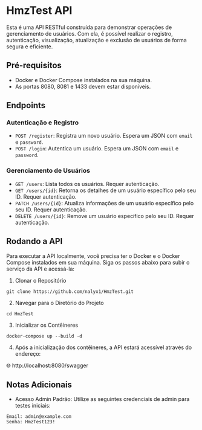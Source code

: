 # HmzTest API

Esta é uma API RESTful construída para demonstrar operações de gerenciamento de usuários. Com ela, é possível realizar o registro, autenticação, visualização, atualização e exclusão de usuários de forma segura e eficiente.

## Pré-requisitos

- Docker e Docker Compose instalados na sua máquina.
- As portas 8080, 8081 e 1433 devem estar disponíveis.

## Endpoints

### Autenticação e Registro

- `POST /register`: Registra um novo usuário. Espera um JSON com `email` e `password`.
- `POST /login`: Autentica um usuário. Espera um JSON com `email` e `password`.

### Gerenciamento de Usuários

- `GET /users`: Lista todos os usuários. Requer autenticação.
- `GET /users/{id}`: Retorna os detalhes de um usuário específico pelo seu ID. Requer autenticação.
- `PATCH /users/{id}`: Atualiza informações de um usuário específico pelo seu ID. Requer autenticação.
- `DELETE /users/{id}`: Remove um usuário específico pelo seu ID. Requer autenticação.

## Rodando a API

Para executar a API localmente, você precisa ter o Docker e o Docker Compose instalados em sua máquina. Siga os passos abaixo para subir o serviço da API e acessá-la:

1. Clonar o Repositório

```
git clone https://github.com/nalyx1/HmzTest.git
```

2. Navegar para o Diretório do Projeto

```
cd HmzTest
```

3. Inicializar os Contêineres

```
docker-compose up --build -d
```

4. Após a inicialização dos contêineres, a API estará acessível através do endereço:

🌐 http://localhost:8080/swagger

## Notas Adicionais

- Acesso Admin Padrão: Utilize as seguintes credenciais de admin para testes iniciais:

```
Email: admin@example.com
Senha: HmzTest123!
```
